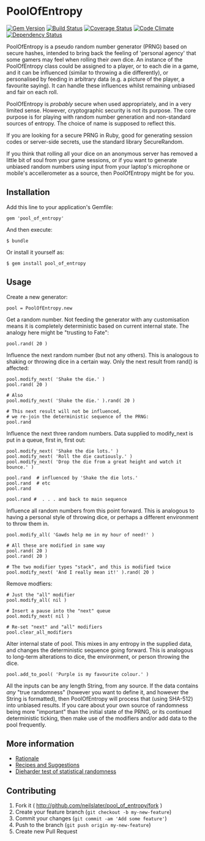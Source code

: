 # PoolOfEntropy
[![Gem Version](https://badge.fury.io/rb/pool_of_entropy.png)](http://badge.fury.io/rb/pool_of_entropy)
[![Build Status](https://travis-ci.org/neilslater/pool_of_entropy.png?branch=master)](http://travis-ci.org/neilslater/pool_of_entropy)
[![Coverage Status](https://coveralls.io/repos/neilslater/pool_of_entropy/badge.png?branch=master)](https://coveralls.io/r/neilslater/pool_of_entropy?branch=master)
[![Code Climate](https://codeclimate.com/github/neilslater/pool_of_entropy.png)](https://codeclimate.com/github/neilslater/pool_of_entropy)
[![Dependency Status](https://gemnasium.com/neilslater/pool_of_entropy.png)](https://gemnasium.com/neilslater/pool_of_entropy)

PoolOfEntropy is a pseudo random number generator (PRNG) based on secure hashes,
intended to bring back the feeling of 'personal agency' that some gamers may feel when rolling
their *own* dice. An instance of the PoolOfEntropy class could be assigned to a player, or
to each die in a game, and it can be influenced (similar to throwing a die differently), or
personalised by feeding in arbitrary data (e.g. a picture of the player, a favourite saying).
It can handle these influences whilst remaining unbiased and fair on each roll.

PoolOfEntropy is *probably* secure when used appropriately, and in a very limited sense.
However, cryptographic security is not its purpose. The core purpose is for playing with
random number generation and non-standard sources of entropy. The choice of name is
supposed to reflect this.

If you are looking for a secure PRNG in Ruby, good for generating session codes or
server-side secrets, use the standard library SecureRandom.

If you think that rolling all your dice on an anonymous server has removed a little bit of soul
from your game sessions, or if you want to generate unbiased random numbers using input from your
laptop's microphone or mobile's accellerometer as a source, then PoolOfEntropy might be for you.

## Installation

Add this line to your application's Gemfile:

    gem 'pool_of_entropy'

And then execute:

    $ bundle

Or install it yourself as:

    $ gem install pool_of_entropy

## Usage

Create a new generator:

    pool = PoolOfEntropy.new

Get a random number. Not feeding the generator with any customisation
means it is completely deterministic based on current internal state. The
analogy here might be "trusting to Fate":

    pool.rand( 20 )

Influence the next random number (but not any others). This is analogous to
shaking or throwing dice in a certain way. Only the next result from rand()
is affected:

    pool.modify_next( 'Shake the die.' )
    pool.rand( 20 )

    # Also
    pool.modify_next( 'Shake the die.' ).rand( 20 )

    # This next result will not be influenced,
    # we re-join the deterministic sequence of the PRNG:
    pool.rand

Influence the next three random numbers. Data supplied to modify_next is
put in a queue, first in, first out:

    pool.modify_next( 'Shake the die lots.' )
    pool.modify_next( 'Roll the die cautiously.' )
    pool.modify_next( 'Drop the die from a great height and watch it bounce.' )

    pool.rand  # influenced by 'Shake the die lots.'
    pool.rand  # etc
    pool.rand

    pool.rand #  . . . and back to main sequence

Influence all random numbers from this point forward. This is analogous to
having a personal style of throwing dice, or perhaps a different environment
to throw them in.

    pool.modify_all( 'Gawds help me in my hour of need!' )

    # All these are modified in same way
    pool.rand( 20 )
    pool.rand( 20 )

    # The two modifier types "stack", and this is modified twice
    pool.modify_next( 'And I really mean it!' ).rand( 20 )

Remove modfiers:

    # Just the "all" modifier
    pool.modify_all( nil )

    # Insert a pause into the "next" queue
    pool.modify_next( nil )

    # Re-set "next" and "all" modifiers
    pool.clear_all_modifiers

Alter internal state of pool. This mixes in any entropy in the supplied
data, and changes the deterministic sequence going forward. This is
analogous to long-term alterations to dice, the environment, or
person throwing the dice.

    pool.add_to_pool( 'Purple is my favourite colour.' )

All the inputs can be any length String, from any source. If the data
contains *any* "true randomness" (however you want to define it, and however
the String is formatted), then PoolOfEntropy
will process that (using SHA-512) into unbiased results. If you care
about your own source of randomness being more "important" than
the initial state of the PRNG, or its continued deterministic ticking,
then make use of the modifiers and/or add data to the pool frequently.

## More information

 * [Rationale](RATIONALE.md)
 * [Recipes and Suggestions](RECIPES.md)
 * [Dieharder test of statistical randomness](DIEHARDER_TEST.md)

## Contributing

1. Fork it ( http://github.com/neilslater/pool_of_entropy/fork )
2. Create your feature branch (`git checkout -b my-new-feature`)
3. Commit your changes (`git commit -am 'Add some feature'`)
4. Push to the branch (`git push origin my-new-feature`)
5. Create new Pull Request
